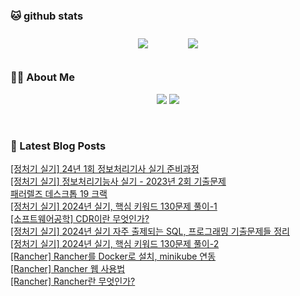 
###  🐱 github stats  

<div id="main" align="center">
    <img src="https://github-readme-stats.vercel.app/api?username=peterica&count_private=true&show_icons=true&theme=radical"
        style="height: auto; margin-left: 20px; margin-right: 20px; padding: 10px;"/>
    <img src="https://github-readme-stats.vercel.app/api/top-langs/?username=peterica&layout=compact"   
        style="height: auto; margin-left: 20px; margin-right: 20px; padding: 10px;"/>
</div>

###  💁‍♀️ About Me  
<p align="center">
    <a href="https://peterica.tistory.com/"><img src="https://img.shields.io/badge/Blog-FF5722?style=flat-square&logo=Blogger&logoColor=white"/></a>
    <a href="mailto:ilovefran.ofm@gmail.com"><img src="https://img.shields.io/badge/Gmail-d14836?style=flat-square&logo=Gmail&logoColor=white&link=ilovefran.ofm@gmail.com"/></a>
</p>

<br>

### 📕 Latest Blog Posts   

<a href ="https://peterica.tistory.com/593"> [정처기 실기] 24년 1회 정보처리기사 실기 준비과정 </a> <br><a href ="https://peterica.tistory.com/630"> [정처기 실기] 정보처리기능사 실기 - 2023년 2회 기출문제 </a> <br><a href ="https://peterica.tistory.com/475"> 패러렐즈 데스크톱 19 크랙 </a> <br><a href ="https://peterica.tistory.com/638"> [정처기 실기] 2024년 실기, 핵심 키워드 130문제 풀이-1 </a> <br><a href ="https://peterica.tistory.com/127"> [소프트웨어공학] CDR이란 무엇인가? </a> <br><a href ="https://peterica.tistory.com/631"> [정처기 실기] 2024년 실기 자주 출제되는 SQL, 프로그래밍 기출문제들 정리 </a> <br><a href ="https://peterica.tistory.com/632"> [정처기 실기] 2024년 실기, 핵심 키워드 130문제 풀이-2 </a> <br><a href ="https://peterica.tistory.com/640"> [Rancher] Rancher를 Docker로 설치, minikube 연동 </a> <br><a href ="https://peterica.tistory.com/641"> [Rancher] Rancher 웹 사용법 </a> <br><a href ="https://peterica.tistory.com/639"> [Rancher] Rancher란 무엇인가? </a> <br>